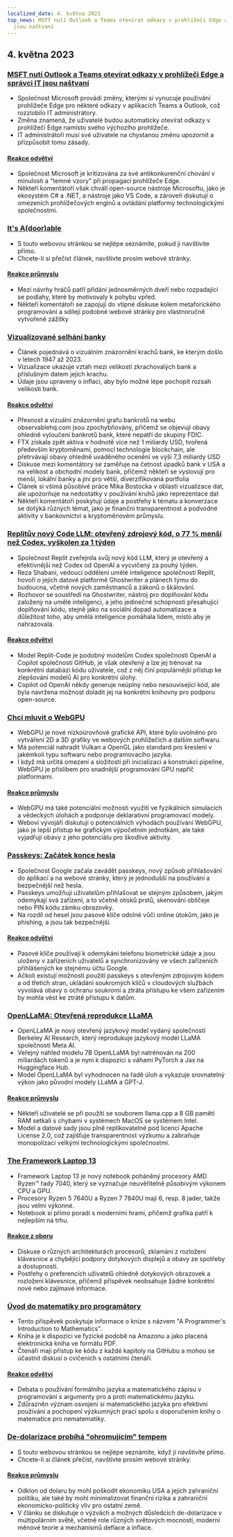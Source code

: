 ```yaml
---
localized_date: 4. května 2023
top_news: MSFT nutí Outlook a Teams otevírat odkazy v prohlížeči Edge a správci IT
  jsou naštvaní
---
```


## 4. května 2023

### [MSFT nutí Outlook a Teams otevírat odkazy v prohlížeči Edge a správci IT jsou naštvaní](https://www.theverge.com/2023/5/3/23709297/microsoft-edge-force-outlook-teams-web-links-open)

- Společnost Microsoft provádí změny, kterými si vynucuje používání prohlížeče Edge pro některé odkazy v aplikacích Teams a Outlook, což rozzlobilo IT administrátory.
- Změna znamená, že uživatelé budou automaticky otevírat odkazy v prohlížeči Edge namísto svého výchozího prohlížeče.
- IT administrátoři musí své uživatele na chystanou změnu upozornit a přizpůsobit tomu zásady.

#### [Reakce odvětví](http://news.ycombinator.com/item?id=35800158)

- Společnost Microsoft je kritizována za své antikonkurenční chování v minulosti a "temné vzory" při propagaci prohlížeče Edge.
- Někteří komentátoři však chválí open-source nástroje Microsoftu, jako je ekosystém C# a .NET, a nástroje jako VS Code, a zároveň diskutují o omezeních prohlížečových enginů a ovládání platformy technologickými společnostmi.

### [It's A(door)able](https://ncase.me/door/)

- S touto webovou stránkou se nejlépe seznámíte, pokud ji navštívíte přímo.
- Chcete-li si přečíst článek, navštivte prosím webové stránky.

#### [Reakce průmyslu](http://news.ycombinator.com/item?id=35800492)

- Mezi návrhy hráčů patří přidání jednosměrných dveří nebo rozpadající se podlahy, které by motivovaly k pohybu vpřed.
- Někteří komentátoři se zapojují do vtipné diskuse kolem metaforického programování a sdílejí podobné webové stránky pro vlastnoručně vytvořené zážitky

### [Vizualizované selhání banky](https://observablehq.com/@mbostock/bank-failures)

- Článek pojednává o vizuálním znázornění krachů bank, ke kterým došlo v letech 1947 až 2023.
- Vizualizace ukazuje vztah mezi velikostí zkrachovalých bank a příslušným datem jejich krachu.
- Údaje jsou upraveny o inflaci, aby bylo možné lépe pochopit rozsah velikosti bank.

#### [Reakce odvětví](http://news.ycombinator.com/item?id=35795975)

- Přesnost a vizuální znázornění grafu bankrotů na webu observablehq.com jsou zpochybňovány, přičemž se objevují obavy ohledně vyloučení bankrotů bank, které nepatří do skupiny FDIC.
- FTX získala zpět aktiva v hodnotě více než 1 miliardy USD, tvořená především kryptoměnami, pomocí technologie blockchain, ale přetrvávají obavy ohledně uváděného ocenění ve výši 7,3 miliardy USD
- Diskuse mezi komentátory se zaměřuje na četnost úpadků bank v USA a na velikost a obchodní modely bank, přičemž někteří se vyslovují pro menší, lokální banky a jiní pro větší, diverzifikovaná portfolia
- Článek si všímá působivé práce Mika Bostocka v oblasti vizualizace dat, ale upozorňuje na nedostatky v používání kruhů jako reprezentace dat
- Někteří komentátoři poskytují údaje a postřehy k tématu a konverzace se dotýká různých témat, jako je finanční transparentnost a podvodné aktivity v bankovnictví a kryptoměnovém průmyslu.

### [Replitův nový Code LLM: otevřený zdrojový kód, o 77 % menší než Codex, vyškolen za 1 týden](https://www.latent.space/p/reza-shabani#details)

- Společnost Replit zveřejnila svůj nový kód LLM, který je otevřený a efektivnější než Codex od OpenAI a vycvičený za pouhý týden.
- Reza Shabani, vedoucí oddělení umělé inteligence společnosti Replit, hovoří o jejich datové platformě Ghostwriter a plánech týmu do budoucna, včetně nových zaměstnanců a zákonů o škálování.
- Rozhovor se soustředí na Ghostwriter, nástroj pro doplňování kódu založený na umělé inteligenci, a jeho jedinečné schopnosti přesahující doplňování kódu, stejně jako na sociální dopad automatizace a důležitost toho, aby umělá inteligence pomáhala lidem, místo aby je nahrazovala.

#### [Reakce odvětví](http://news.ycombinator.com/item?id=35803435)

- Model Replit-Code je podobný modelům Codex společnosti OpenAI a Copilot společnosti GitHub, je však otevřený a lze jej trénovat na konkrétní databázi kódu uživatele, což z něj činí populárnější přístup ke zlepšování modelů AI pro konkrétní úlohy.
- Copilot od OpenAI někdy generuje neúplný nebo nesouvisející kód, ale byla navržena možnost doladit jej na konkrétní knihovny pro podporu open-source.

### [Chci mluvit o WebGPU](https://cohost.org/mcc/post/1406157-i-want-to-talk-about-webgpu)

- WebGPU je nové nízkoúrovňové grafické API, které bylo uvolněno pro vytváření 2D a 3D grafiky ve webových prohlížečích a dalším softwaru.
- Má potenciál nahradit Vulkan a OpenGL jako standard pro kreslení v jakémkoli typu softwaru nebo programovacího jazyka.
- I když má určitá omezení a složitosti při inicializaci a konstrukci pipeline, WebGPU je příslibem pro snadnější programování GPU napříč platformami.

#### [Reakce průmyslu](http://news.ycombinator.com/item?id=35800988)

- WebGPU má také potenciální možnosti využití ve fyzikálních simulacích a vědeckých úlohách a podporuje deklarativní programovací modely.
- Weboví vývojáři diskutují o potenciálních výhodách používání WebGPU, jako je lepší přístup ke grafickým výpočetním jednotkám, ale také vyjadřují obavy z jeho potenciálu pro škodlivé aktivity.

### [Passkeys: Začátek konce hesla](https://blog.google/technology/safety-security/the-beginning-of-the-end-of-the-password/)

- Společnost Google začala zavádět passkeys, nový způsob přihlašování do aplikací a na webové stránky, který je jednodušší na používání a bezpečnější než hesla.
- Passkeys umožňují uživatelům přihlašovat se stejným způsobem, jakým odemykají svá zařízení, a to včetně otisků prstů, skenování obličeje nebo PIN kódu zámku obrazovky.
- Na rozdíl od hesel jsou pasové klíče odolné vůči online útokům, jako je phishing, a jsou tak bezpečnější.

#### [Reakce odvětví](http://news.ycombinator.com/item?id=35801392)

- Pasové klíče používají k odemykání telefonu biometrické údaje a jsou uloženy v zařízeních uživatelů a synchronizovány ve všech zařízeních přihlášených ke stejnému účtu Google.
- Ačkoli existují možnosti použití passkeys s otevřeným zdrojovým kódem a od třetích stran, ukládání soukromých klíčů v cloudových službách vyvolává obavy o ochranu soukromí a ztráta přístupu ke všem zařízením by mohla vést ke ztrátě přístupu k datům.

### [OpenLLaMA: Otevřená reprodukce LLaMA](https://github.com/openlm-research/open_llama)

- OpenLLaMA je nový otevřený jazykový model vydaný společností Berkeley AI Research, který reprodukuje jazykový model LLaMA společnosti Meta AI.
- Veřejný náhled modelu 7B OpenLLaMA byl natrénován na 200 miliardách tokenů a je nyní k dispozici s váhami PyTorch a Jax na Huggingface Hub.
- Model OpenLLaMA byl vyhodnocen na řadě úloh a vykazuje srovnatelný výkon jako původní modely LLaMA a GPT-J.

#### [Reakce průmyslu](http://news.ycombinator.com/item?id=35798888)

- Někteří uživatelé se při použití se souborem llama.cpp a 8 GB paměti RAM setkali s chybami v systémech MacOS se systémem Intel.
- Model a datové sady jsou plně replikovatelné pod licencí Apache License 2.0, což zajišťuje transparentnost výzkumu a zabraňuje monopolizaci velkými technologickými společnostmi.

### [The Framework Laptop 13](https://frame.work/blog/announcing-the-framework-laptop-13-powered-by-amd-ryzen)

- Framework Laptop 13 je nový notebook poháněný procesory AMD Ryzen™ řady 7040, který se vyznačuje neuvěřitelně působivým výkonem CPU a GPU.
- Procesory Ryzen 5 7640U a Ryzen 7 7840U mají 6, resp. 8 jader, takže jsou velmi výkonné.
- Notebook si přímo poradí s moderními hrami, přičemž grafika patří k nejlepším na trhu.

#### [Reakce z oboru](http://news.ycombinator.com/item?id=35802210)

- Diskuse o různých architekturách procesorů, zklamání z rozložení klávesnice a chybějící podpory dotykových displejů a obavy ze spotřeby a dostupnosti.
- Postřehy o preferencích uživatelů ohledně dotykových obrazovek a rozložení klávesnice, přičemž příspěvek neobsahuje žádné konkrétní nové nebo zajímavé informace.

### [Úvod do matematiky pro programátory](https://pimbook.org)

- Tento příspěvek poskytuje informace o knize s názvem "A Programmer's Introduction to Mathematics".
- Kniha je k dispozici ve fyzické podobě na Amazonu a jako placená elektronická kniha ve formátu PDF.
- Čtenáři mají přístup ke kódu z každé kapitoly na GitHubu a mohou se účastnit diskusí o cvičeních s ostatními čtenáři.

#### [Reakce odvětví](http://news.ycombinator.com/item?id=35800136)

- Debata o používání formálního jazyka a matematického zápisu v programování s argumenty pro a proti matematickému jazyku.
- Zdůrazněn význam osvojení si matematického jazyka pro efektivní používání a pochopení výzkumných prací spolu s doporučením knihy o matematice pro nematematiky.

### [De-dolarizace probíhá "ohromujícím" tempem](https://www.bloomberg.com/news/articles/2023-04-18/de-dollarization-is-happening-at-a-stunning-pace-jen-says)

- S touto webovou stránkou se nejlépe seznámíte, když ji navštívíte přímo.
- Chcete-li si článek přečíst, navštivte prosím webové stránky.

#### [Reakce průmyslu](http://news.ycombinator.com/item?id=35796915)

- Odklon od dolaru by mohl poškodit ekonomiku USA a jejich zahraniční politiku, ale také by mohl minimalizovat finanční rizika a zahraniční ekonomicko-politický vliv pro ostatní země.
- V článku se diskutuje o výzvách a možných důsledcích de-dolarizace v multipolárním světě, včetně role různých světových mocností, moderní měnové teorie a mechanismů deflace a inflace.
